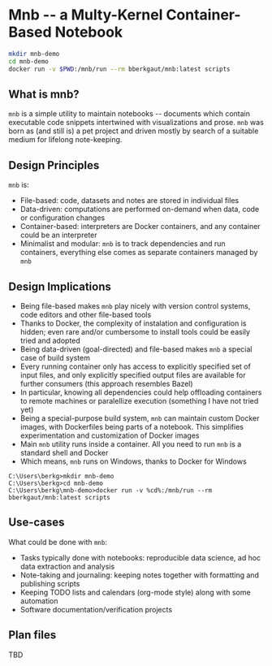# Mnb -- a Multy-Kernel Container-Based Notebook

```bash
mkdir mnb-demo
cd mnb-demo
docker run -v $PWD:/mnb/run --rm bberkgaut/mnb:latest scripts
```

## What is mnb?

`mnb` is a simple utility to maintain notebooks -- documents which contain executable code snippets intertwined with visualizations and prose. `mnb` was born as (and still is) a pet project and driven mostly by search of a suitable medium for lifelong note-keeping.

## Design Principles

`mnb` is:

* File-based: code, datasets and notes are stored in individual files
* Data-driven: computations are performed on-demand when data, code or configuration changes
* Container-based: interpreters are Docker containers, and any container could be an interpreter
* Minimalist and modular: `mnb` is to track dependencies and run containers, everything else comes as separate containers managed by `mnb`

## Design Implications

* Being file-based makes `mnb` play nicely with version control systems, code editors and other file-based tools
* Thanks to Docker, the complexity of instalation and configuration is hidden; even rare and/or cumbersome to install tools could be easily tried and adopted
* Being data-driven (goal-directed) and file-based makes `mnb` a special case of build system
* Every running container only has access to explicitly specified set of input files, and only explicitly specified output files are available for further consumers (this approach resembles Bazel)
* In particular, knowing all dependencies could help offloading containers to remote machines or paralellize execution (something I have not tried yet)
* Being a special-purpose build system, `mnb` can maintain custom Docker images, with Dockerfiles being parts of a notebook. This simplifies experimentation and customization of Docker images
* Main `mnb` utility runs inside a container. All you need to run `mnb` is a standard shell  and Docker
* Which means, `mnb` runs on Windows, thanks to Docker for Windows

```text
C:\Users\berkg>mkdir mnb-demo
C:\Users\berkg>cd mnb-demo
C:\Users\berkg\mnb-demo>docker run -v %cd%:/mnb/run --rm bberkgaut/mnb:latest scripts
```

## Use-cases

What could be done with `mnb`:

* Tasks typically done with notebooks: reproducible data science, ad hoc data extraction and analysis
* Note-taking and journaling: keeping notes together with formatting and publishing scripts
* Keeping TODO lists and calendars (org-mode style) along with some automation
* Software documentation/verification projects

## Plan files

TBD